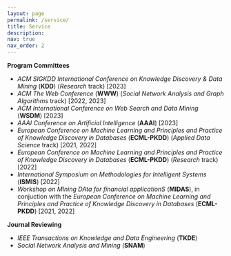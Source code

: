 ```yaml
---
layout: page
permalink: /service/
title: Service
description: 
nav: true
nav_order: 2
---
```


<b> Program Committees </b>
- <i> ACM SIGKDD International Conference on Knowledge Discovery & Data Mining </i> (<b>KDD</b>) (<i>Research</i> track) [2023]
- <i> ACM The Web Conference</i> (<b>WWW</b>) (<i>Social Network Analysis and Graph Algorithms</i> track) [2022, 2023]
- <i> ACM International Conference on Web Search and Data Mining</i> (<b>WSDM</b>) [2023]
- <i> AAAI Conference on Artificial Intelligence</i> (<b>AAAI</b>) [2023]
- <i> European Conference on Machine Learning and Principles and Practice of Knowledge Discovery in Databases</i> (<b>ECML-PKDD</b>) (<i>Applied Data Science</i> track) [2021, 2022]
- <i> European Conference on Machine Learning and Principles and Practice of Knowledge Discovery in Databases</i> (<b>ECML-PKDD</b>) (<i>Research</i> track) [2022]
- <i> International Symposium on Methodologies for Intelligent Systems</i> (<b>ISMIS</b>) [2022]
- <i> Workshop on MIning DAta for financial applicationS</i> (<b>MIDAS</b>), in conjuction with the <i>European Conference on Machine Learning and Principles and Practice of Knowledge Discovery in Databases</i> (<b>ECML-PKDD</b>) [2021, 2022]

<b> Journal Reviewing </b>
- <i>IEEE Transactions on Knowledge and Data Engineering</i> (<b>TKDE</b>)
- <i>Social Network Analysis and Mining</i> (<b>SNAM</b>)


